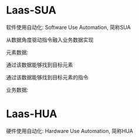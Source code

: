 # Laas-SUA



软件使用自动化: Software Use Automation, 简称SUA

从数据角度驱动指令融入业务数据实现





元素数据:

通过该数据能够找到目标元素

通过该数据能够找到目标元素的指令



业务数据:



# Laas-HUA

硬件使用自动化: Hardware Use Automation, 简称HUA



